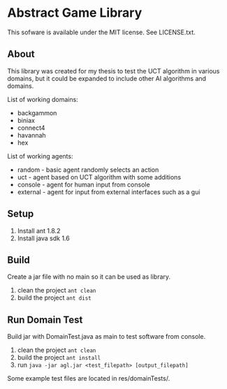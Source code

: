 Abstract Game Library
=====================

This sofware is available under the MIT license. See LICENSE.txt.

About
-----

This library was created for my thesis to test the UCT algorithm in various
domains, but it could be expanded to include other AI algorithms and domains.

List of working domains:
- backgammon
- biniax
- connect4 
- havannah
- hex

List of working agents:
- random - basic agent randomly selects an action
- uct - agent based on UCT algorithm with some additions
- console - agent for human input from console
- external - agent for input from external interfaces such as a gui

Setup
-----

1. Install ant 1.8.2
2. Install java sdk 1.6

Build
-----

Create a jar file with no main so it can be used as library.

1. clean the project `ant clean`
2. build the project `ant dist`

Run Domain Test
---------------

Build jar with DomainTest.java as main to test software from console.

1. clean the project `ant clean`
2. build the project `ant install`
3. run `java -jar agl.jar <test_filepath> [output_filepath]`

Some example test files are located in res/domainTests/.

